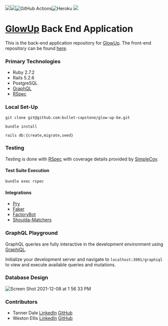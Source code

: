 ![](https://img.shields.io/badge/Ruby-2.7.2-red)![](https://img.shields.io/badge/Rails-5.2.6-red)![GitHub Actions](https://github.com/bullet-capstone/glow-up-be/actions/workflows/ci.yml/badge.svg)![Heroku](https://img.shields.io/badge/Heroku-430098.svg?&style=flaste&logo=heroku&logoColor=white) ![](https://img.shields.io/badge/-GraphQL-blue)

# [GlowUp](https://bullet-capstone.github.io/glow-up-fe/) Back End Application

This is the back-end application repository for [GlowUp](https://bullet-capstone.github.io/glow-up-fe/).
The front-end repository can be found [here](https://github.com/bullet-capstone/glow-up-fe).



### Primary Technologies

  - Ruby 2.7.2
  - Rails 5.2.6
  - PostgreSQL
  - [GraphQL](https://graphql.org/)
  - [RSpec](https://rspec.info/)

### Local Set-Up

`git clone git@github.com:bullet-capstone/glow-up-be.git`

`bundle install`

`rails db:{create,migrate,seed}`


### Testing

Testing is done with [RSpec](https://rspec.info/) with coverage details provided by [SimpleCov](https://github.com/simplecov-ruby/simplecov).

#### Test Suite Execution

`bundle exec rspec`

#### Integrations
  -  [Pry](https://github.com/pry/pry)
  -  [Faker](https://github.com/faker-ruby/faker)
  -  [FactoryBot](https://github.com/thoughtbot/factory_bot)
  -  [Shoulda-Matchers](https://github.com/thoughtbot/shoulda-matchers)

### GraphQL Playground

GraphQL queries are fully interactive in the development environment using [GraphiQL](https://github.com/graphql/graphiql).

Initialize your development server and navigate to `localhost:3001/graphiql` to view and execute available queries and mutations.

### Database Design

![Screen Shot 2021-12-08 at 1 56 33 PM](https://user-images.githubusercontent.com/84806907/145283660-625b735b-7ddb-430a-88ad-84797ff6ab5b.png)

### Contributors

- Tanner Dale [LinkedIn](https://www.linkedin.com/in/tannerdale/) [GitHub](https://github.com/TannerDale)
- Weston Ellis [LinkedIn](https://www.linkedin.com/in/weston-mudge-ellis/) [GitHub](https://github.com/WMudgeEllis/)
